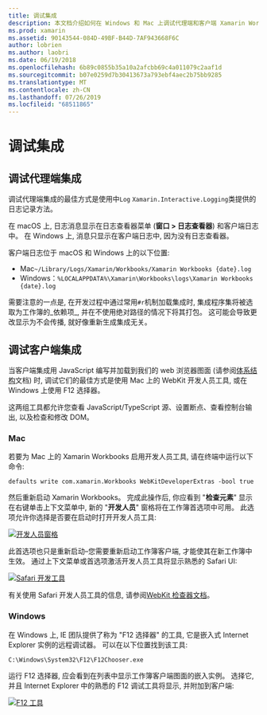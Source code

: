 ```yaml
---
title: 调试集成
description: 本文档介绍如何在 Windows 和 Mac 上调试代理端和客户端 Xamarin Workbooks 集成。
ms.prod: xamarin
ms.assetid: 90143544-084D-49BF-B44D-7AF943668F6C
author: lobrien
ms.author: laobri
ms.date: 06/19/2018
ms.openlocfilehash: 6b89c0855b35a10a2afcbb69c4a011079c2aaf1d
ms.sourcegitcommit: b07e0259d7b30413673a793ebf4aec2b75bb9285
ms.translationtype: MT
ms.contentlocale: zh-CN
ms.lasthandoff: 07/26/2019
ms.locfileid: "68511865"
---
```

# <a name="debugging-integrations"></a>调试集成

## <a name="debugging-agent-side-integrations"></a>调试代理端集成

调试代理端集成的最佳方式是使用中`Log` `Xamarin.Interactive.Logging`类提供的日志记录方法。

在 macOS 上, 日志消息显示在日志查看器菜单 (**窗口 > 日志查看器**) 和客户端日志中。 在 Windows 上, 消息只显示在客户端日志中, 因为没有日志查看器。

客户端日志位于 macOS 和 Windows 上的以下位置:

- Mac`~/Library/Logs/Xamarin/Workbooks/Xamarin Workbooks {date}.log`
- Windows：`%LOCALAPPDATA%\Xamarin\Workbooks\logs\Xamarin Workbooks {date}.log`

需要注意的一点是, 在开发过程中通过常用`#r`机制加载集成时, 集成程序集将被选取为工作簿的_依赖项_, 并在不使用绝对路径的情况下将其打包。 这可能会导致更改显示为不会传播, 就好像重新生成集成无关。

## <a name="debugging-client-side-integrations"></a>调试客户端集成

当客户端集成用 JavaScript 编写并加载到我们的 web 浏览器图面 (请参阅[体系结构](~/tools/workbooks/sdk/architecture.md)文档) 时, 调试它们的最佳方式是使用 Mac 上的 WebKit 开发人员工具, 或在 Windows 上使用 F12 选择器。

这两组工具都允许您查看 JavaScript/TypeScript 源、设置断点、查看控制台输出, 以及检查和修改 DOM。

### <a name="mac"></a>Mac

若要为 Mac 上的 Xamarin Workbooks 启用开发人员工具, 请在终端中运行以下命令:

```shell
defaults write com.xamarin.Workbooks WebKitDeveloperExtras -bool true
```

然后重新启动 Xamarin Workbooks。 完成此操作后, 你应看到 "**检查元素**" 显示在右键单击上下文菜单中, 新的 "**开发人员**" 窗格将在工作簿首选项中可用。 此选项允许你选择是否要在启动时打开开发人员工具:

[![开发人员窗格](debugging-images/developer-pane-small.png)](debugging-images/developer-pane.png#lightbox)

此首选项也只是重新启动–您需要重新启动工作簿客户端, 才能使其在新工作簿中生效。 通过上下文菜单或首选项激活开发人员工具将显示熟悉的 Safari UI:

[![Safari 开发工具](debugging-images/mac-dev-tools.png)](debugging-images/mac-dev-tools.png#lightbox)

有关使用 Safari 开发人员工具的信息, 请参阅[WebKit 检查器文档][webkit-docs]。

### <a name="windows"></a>Windows

在 Windows 上, IE 团队提供了称为 "F12 选择器" 的工具, 它是嵌入式 Internet Explorer 实例的远程调试器。 可以在以下位置找到该工具:

```shell
C:\Windows\System32\F12\F12Chooser.exe
```

运行 F12 选择器, 应会看到在列表中显示工作簿客户端图面的嵌入实例。 选择它, 并且 Internet Explorer 中的熟悉的 F12 调试工具将显示, 并附加到客户端:

[![F12 工具](debugging-images/windows-dev-tools.png)](debugging-images/windows-dev-tools.png#lightbox)

[webkit-docs]: https://trac.webkit.org/wiki/WebInspector
